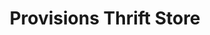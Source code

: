 ---
title: "Provisions Thrift Store"
url: /fredericksburg/provisions-thrift-store/
shop: charity
---